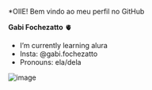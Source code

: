 *OIIE! Bem vindo ao meu perfil no GitHub

 **Gabi Fochezatto** 🫀       
- I’m currently learning  alura
- Insta: @gabi.fochezatto
- Pronouns: ela/dela 


![image](https://github.com/fochezatto/fochezatto/assets/132901406/b7691572-b5d7-4027-993c-e60502a8b35f)

